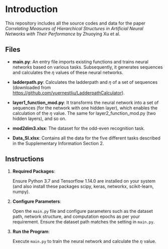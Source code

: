 # Introduction
This repository includes all the source codes and data for the paper *Correlating Measures of Hierarchical Structures in Artificial Neural Networks with Their Performance* by Zhuoying Xu et al.



## Files
- **main.py**: An entry file imports existing functions and trains neural networks based on various tasks. Subsequently, it generates sequences and calculates the $\eta$ values of these neural networks.

- **ladderpath.py**: Calculates the ladderpath and $\eta$ of a set of sequences (downloaded from https://github.com/yuernestliu/LadderpathCalculator).

- **layer1_function_mod.py**: It transforms the neural network into a set of sequences (for the network with one hidden layer), which enables the calculation of the $\eta$ value. The same for layer2_function_mod.py (two hidden layers), and so on.

- **mod2dim3.xlsx**: The dataset for the odd-even recognition task.

- **Data_SI.xlsx**: Contains all the data for the five different tasks described in the Supplementary Information Section 2.




## Instructions

1. **Required Packages**: 

   Ensure Python 3.7 and Tensorflow 1.14.0 are installed on your system (and also install these packages scipy, keras, networkx, scikit-learn, numpy).

2. **Configure Parameters**:

   Open the `main.py` file and configure parameters such as the dataset path, network structure, and computation epochs as per your requirement. Ensure the dataset path matches the setting in `main.py`.

3. **Run the Program**:

   Execute `main.py` to train the neural network and calculate the $\eta$ value.



